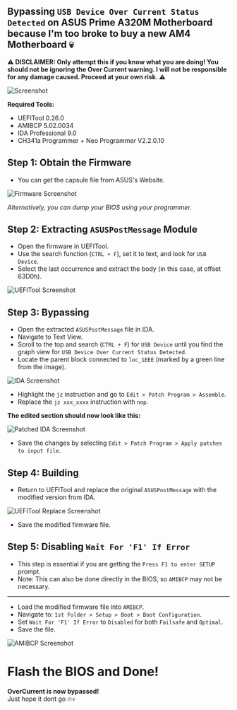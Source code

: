 <h2>Bypassing <code>USB Device Over Current Status Detected</code> on ASUS Prime A320M Motherboard because I'm too broke to buy a new AM4 Motherboard 💀</h2>

<p><strong>⚠️ DISCLAIMER: Only attempt this if you know what you are doing! You should not be ignoring the Over Current warning. I will not be responsible for any damage caused. Proceed at your own risk. ⚠️</strong></p>

<p><img src="https://github.com/user-attachments/assets/a87112d4-5f1c-4ebe-a00c-9402e60d15f5" alt="Screenshot"></p>

<p><strong>Required Tools:</strong></p>
<ul>
    <li>UEFITool 0.26.0</li>
    <li>AMIBCP 5.02.0034</li>
    <li>IDA Professional 9.0</li>
    <li>CH341a Programmer + Neo Programmer V2.2.0.10</li>
</ul>

<h2>Step 1: Obtain the Firmware</h2>
<ul>
    <li>You can get the capsule file from ASUS's Website.</li>
</ul>
<p><img src="https://github.com/user-attachments/assets/f09d91ea-d121-40a9-aae0-8acc8cecf23f" alt="Firmware Screenshot"></p>
<p><em>Alternatively, you can dump your BIOS using your programmer.</em></p>

<h2>Step 2: Extracting <code>ASUSPostMessage</code> Module</h2>
<ul>
    <li>Open the firmware in UEFITool.</li>
    <li>Use the search function (<code>CTRL + F</code>), set it to text, and look for <code>USB Device</code>.</li>
    <li>Select the last occurrence and extract the body (in this case, at offset 63D0h).</li>
</ul>
<p><img src="https://github.com/user-attachments/assets/e3ec1ebb-9e10-41e9-be47-86e56c3c6272" alt="UEFITool Screenshot"></p>

<h2>Step 3: Bypassing</h2>
<ul>
    <li>Open the extracted <code>ASUSPostMessage</code> file in IDA.</li>
    <li>Navigate to Text View.</li>
    <li>Scroll to the top and search (<code>CTRL + F</code>) for <code>USB Device</code> until you find the graph view for <code>USB Device Over Current Status Detected</code>.</li>
    <li>Locate the parent block connected to <code>loc_1EEE</code> (marked by a green line from the image).</li>
</ul>
<p><img src="https://github.com/user-attachments/assets/b5d282f3-cc67-4509-b6ed-bfc641ead499" alt="IDA Screenshot"></p>
<ul>
    <li>Highlight the <code>jz</code> instruction and go to <code>Edit &gt; Patch Program &gt; Assemble</code>.</li>
    <li>Replace the <code>jz xxx_xxxx</code> instruction with <code>nop</code>.</li>
</ul>
<p><strong>The edited section should now look like this:</strong></p>
<p><img src="https://github.com/user-attachments/assets/b6415cc1-a828-4730-9cfe-5c6f43eb4861" alt="Patched IDA Screenshot"></p>
<ul>
    <li>Save the changes by selecting <code>Edit &gt; Patch Program &gt; Apply patches to input file</code>.</li>
</ul>

<h2>Step 4: Building</h2>
<ul>
    <li>Return to UEFITool and replace the original <code>ASUSPostMessage</code> with the modified version from IDA.</li>
</ul>
<p><img src="https://github.com/user-attachments/assets/83ca8d81-d635-47ea-baac-4015393849f2" alt="UEFITool Replace Screenshot"></p>
<ul>
    <li>Save the modified firmware file.</li>
</ul>

<h2>Step 5: Disabling <code>Wait For 'F1' If Error</code></h2>
<ul>
    <li>This step is essential if you are getting the <code>Press F1 to enter SETUP</code> prompt.</li>
    <li>Note: This can also be done directly in the BIOS, so <code>AMIBCP</code> may not be necessary.</li>
</ul>
<hr>
<ul>
    <li>Load the modified firmware file into <code>AMIBCP</code>.</li>
    <li>Navigate to: <code>1st Folder &gt; Setup &gt; Boot &gt; Boot Configuration</code>.</li>
    <li>Set <code>Wait For 'F1' If Error</code> to <code>Disabled</code> for both <code>Failsafe</code> and <code>Optimal</code>.</li>
    <li>Save the file.</li>
</ul>
<p><img src="https://github.com/user-attachments/assets/fd3dd66d-0f28-47ef-8e51-1421f503fc98" alt="AMIBCP Screenshot"></p>

<h1>Flash the BIOS and Done!</h1>
<p><strong>OverCurrent is now bypassed!</strong><br>
Just hope it dont go <span>🔥💀</span></p>
